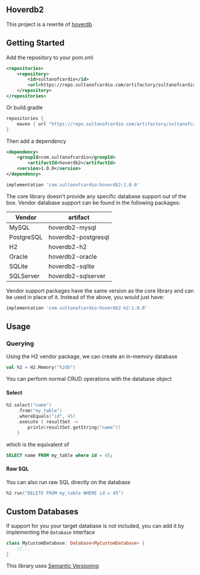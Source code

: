 ## Hoverdb2

This project is a rewrite of [hoverdb](https://github.com/sultanofcardio/hoverdb)

## Getting Started

Add the repository to your pom.xml

```xml
<repositories>
    <repository>
        <id>sultanofcardio</id>
        <url>https://repo.sultanofcardio.com/artifactory/sultanofcardio</url>
    </repository>
</repositories>
```

Or build.gradle

```groovy
repositories {
    maven { url "https://repo.sultanofcardio.com/artifactory/sultanofcardio" }
}
```

Then add a dependency

```xml
<dependency>
    <groupId>com.sultanofcardio</groupId>
        <artifactId>hoverdb2</artifactId>
    <version>1.0.0</version>
</dependency>
```

```groovy
implementation 'com.sultanofcardio:hoverdb2:1.0.0'
``` 

The core library doesn't provide any specific database support out of the box. Vendor database support can be found 
in the following packages:

|     Vendor     |      artifact       |
|----------------|---------------------|
|    MySQL       | hoverdb2-mysql      |
|    PostgreSQL  | hoverdb2-postgresql |
|    H2          | hoverdb2-h2         |
|    Oracle      | hoverdb2-oracle     |
|    SQLite      | hoverdb2-sqlite     |
|    SQLServer   | hoverdb2-sqlserver  |

Vendor support packages have the same version as the core library and can be used in place of it. Instead of the above,
you would just have:

```groovy
implementation 'com.sultanofcardio:hoverdb2-h2:1.0.0'
``` 

## Usage

### Querying

Using the H2 vendor package, we can create an in-memory database

```kotlin
val h2 = H2.Memory("h2db")
```

You can perform normal CRUD operations with the database object

#### Select
```kotlin
h2.select("name")
    .from("my_table")
    .whereEquals("id", 45)
    .execute { resultSet ->
        prinln(resultSet.getString("name"))
    }
```
which is the equivalent of
```sql
SELECT name FROM my_table where id = 45;
```

#### Raw SQL

You can also run raw SQL directly on the database
```kotlin
h2.run("DELETE FROM my_table WHERE id = 45")
```

## Custom Databases

If support for you your target database is not included, you can add it by implementing the `Database` interface

```kotlin
class MyCustomDatabase: Database<MyCustomDatabase> {
    //...
}
```

This library uses [Semantic Versioning](http://semver.org/)

